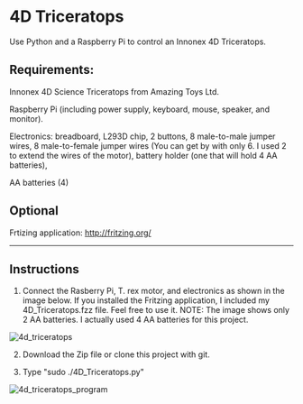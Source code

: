 # 4D Triceratops
Use Python and a Raspberry Pi to control an Innonex 4D Triceratops.



## Requirements:
  Innonex 4D Science Triceratops from Amazing Toys Ltd.
  
  Raspberry Pi (including power supply, keyboard, mouse, speaker, and monitor).
  
  Electronics:
    breadboard,
    L293D chip,
    2 buttons,
    8 male-to-male jumper wires,
    8 male-to-female jumper wires (You can get by with only 6. I used 2 to extend the wires of the motor),
    battery holder (one that will hold 4 AA batteries),
  
  AA batteries (4)

## Optional
  Frtizing application:
  http://fritzing.org/

____________________________________

## Instructions

1) Connect the Rasberry Pi, T. rex motor, and electronics as shown in the image below. If you installed the Fritzing application, I included my 4D_Triceratops.fzz file. Feel free to use it. NOTE: The image shows only 2 AA batteries. I actually used 4 AA batteries for this project.

![4d_triceratops](https://user-images.githubusercontent.com/13591438/27269190-5b45e81e-547a-11e7-8137-66e02cb79098.png)

2) Download the Zip file or clone this project with git.

3) Type "sudo ./4D_Triceratops.py"

![4d_triceratops_program](https://user-images.githubusercontent.com/13591438/27269193-5eb32566-547a-11e7-90ee-321f5d318505.png)
